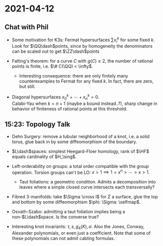 # 2021-04-12

## Chat with Phil

- Some motivation for K3s: Fermat hypersurfaces $\sum x_i ^k$ for some fixed $k$.   
  Look for $\QQ\dash$points, since by homogeneity the denominators can be scaled out to get $\ZZ\dash$points

- Falting's theorem: for a curve $C$ with $g(C) \geq 2$, the number of rational points is finite, i.e. $\# C(\QQ) < \infty$.

  - Interesting consequence: there are only finitely many counterexamples to Fermat for any fixed $k$.
  In fact, there are zero, but still.

- Diagonal hypersurfaces $x_0^k + \cdots + x_n^k = 0$.    
  Calabi-Yau when $k=n+1$ (maybe a bound instead..?), sharp change in behavior of finiteness of rational points at this threshold.

## 15:23: Topology Talk

- Dehn Surgery: remove a tubular neighborhood of a knot, i.e. a solid torus, glue back in by some diffeomorphism of the boundary.

- $L\dash$spaces: simplest Heegard-Floer homology, rank of $\HF$ equals cardinality of $H_\sing$.

- Left-orderability on groups: a total order compatible with the group operation.
  Torsion groups can't be LO: $x>1 \implies 1 = x^n > \cdots > x > 1$.

  - Taut foliations: a geometric condition. Admits a decomposition into leaves where a simple closed curve intersects each transversally?

- Fibred 3-manifolds: take $\Sigma \cross I$ for $\Sigma$ a surface, glue the top and bottom by some diffeomorphism $\phi: \Sigma: \selfmap$.

- Osvath-Szabo: admitting a taut foliation implies being a non-$L\dash$space.
  Is the converse true?

- Interesting knot invariants: $\tau, s, g_4(K), \sigma$.
  Also the Jones, Conway, Alexander polynomials, or even just a coefficient.
  Note that some of these polynomials can not admit cabling formulas.
